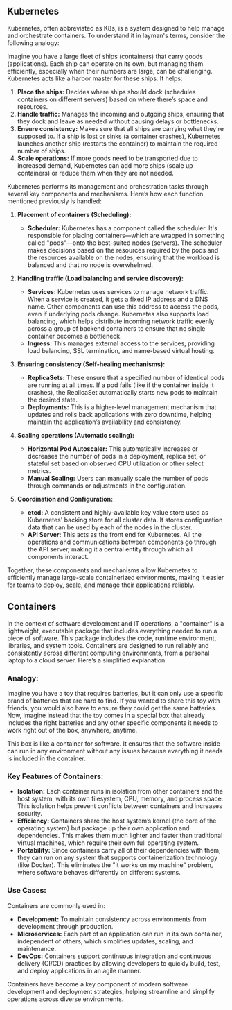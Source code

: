 ## Kubernetes
Kubernetes, often abbreviated as K8s, is a system designed to help manage and orchestrate containers. To understand it in layman's terms, consider the following analogy:

Imagine you have a large fleet of ships (containers) that carry goods (applications). Each ship can operate on its own, but managing them efficiently, especially when their numbers are large, can be challenging. Kubernetes acts like a harbor master for these ships. It helps:

1. **Place the ships:** Decides where ships should dock (schedules containers on different servers) based on where there’s space and resources.
2. **Handle traffic:** Manages the incoming and outgoing ships, ensuring that they dock and leave as needed without causing delays or bottlenecks.
3. **Ensure consistency:** Makes sure that all ships are carrying what they're supposed to. If a ship is lost or sinks (a container crashes), Kubernetes launches another ship (restarts the container) to maintain the required number of ships.
4. **Scale operations:** If more goods need to be transported due to increased demand, Kubernetes can add more ships (scale up containers) or reduce them when they are not needed.

Kubernetes performs its management and orchestration tasks through several key components and mechanisms. Here’s how each function mentioned previously is handled:

1. **Placement of containers (Scheduling):**
   - **Scheduler:** Kubernetes has a component called the scheduler. It's responsible for placing containers—which are wrapped in something called "pods"—onto the best-suited nodes (servers). The scheduler makes decisions based on the resources required by the pods and the resources available on the nodes, ensuring that the workload is balanced and that no node is overwhelmed.

2. **Handling traffic (Load balancing and service discovery):**
   - **Services:** Kubernetes uses services to manage network traffic. When a service is created, it gets a fixed IP address and a DNS name. Other components can use this address to access the pods, even if underlying pods change. Kubernetes also supports load balancing, which helps distribute incoming network traffic evenly across a group of backend containers to ensure that no single container becomes a bottleneck.
   - **Ingress:** This manages external access to the services, providing load balancing, SSL termination, and name-based virtual hosting.

3. **Ensuring consistency (Self-healing mechanisms):**
   - **ReplicaSets:** These ensure that a specified number of identical pods are running at all times. If a pod fails (like if the container inside it crashes), the ReplicaSet automatically starts new pods to maintain the desired state.
   - **Deployments:** This is a higher-level management mechanism that updates and rolls back applications with zero downtime, helping maintain the application’s availability and consistency.

4. **Scaling operations (Automatic scaling):**
   - **Horizontal Pod Autoscaler:** This automatically increases or decreases the number of pods in a deployment, replica set, or stateful set based on observed CPU utilization or other select metrics.
   - **Manual Scaling:** Users can manually scale the number of pods through commands or adjustments in the configuration.

5. **Coordination and Configuration:**
   - **etcd:** A consistent and highly-available key value store used as Kubernetes' backing store for all cluster data. It stores configuration data that can be used by each of the nodes in the cluster.
   - **API Server:** This acts as the front end for Kubernetes. All the operations and communications between components go through the API server, making it a central entity through which all components interact.

Together, these components and mechanisms allow Kubernetes to efficiently manage large-scale containerized environments, making it easier for teams to deploy, scale, and manage their applications reliably.

## Containers
In the context of software development and IT operations, a "container" is a lightweight, executable package that includes everything needed to run a piece of software. This package includes the code, runtime environment, libraries, and system tools. Containers are designed to run reliably and consistently across different computing environments, from a personal laptop to a cloud server. Here’s a simplified explanation:

### Analogy:
Imagine you have a toy that requires batteries, but it can only use a specific brand of batteries that are hard to find. If you wanted to share this toy with friends, you would also have to ensure they could get the same batteries. Now, imagine instead that the toy comes in a special box that already includes the right batteries and any other specific components it needs to work right out of the box, anywhere, anytime.

This box is like a container for software. It ensures that the software inside can run in any environment without any issues because everything it needs is included in the container.

### Key Features of Containers:
- **Isolation:** Each container runs in isolation from other containers and the host system, with its own filesystem, CPU, memory, and process space. This isolation helps prevent conflicts between containers and increases security.
- **Efficiency:** Containers share the host system’s kernel (the core of the operating system) but package up their own application and dependencies. This makes them much lighter and faster than traditional virtual machines, which require their own full operating system.
- **Portability:** Since containers carry all of their dependencies with them, they can run on any system that supports containerization technology (like Docker). This eliminates the "it works on my machine" problem, where software behaves differently on different systems.

### Use Cases:
Containers are commonly used in:
- **Development:** To maintain consistency across environments from development through production.
- **Microservices:** Each part of an application can run in its own container, independent of others, which simplifies updates, scaling, and maintenance.
- **DevOps:** Containers support continuous integration and continuous delivery (CI/CD) practices by allowing developers to quickly build, test, and deploy applications in an agile manner.

Containers have become a key component of modern software development and deployment strategies, helping streamline and simplify operations across diverse environments.
